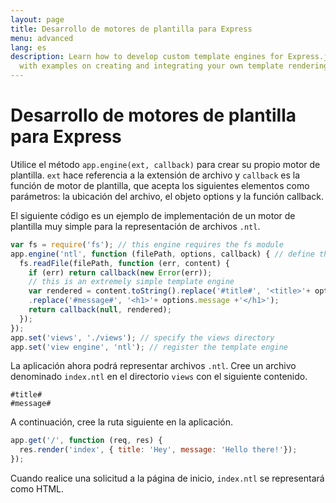 ```yaml
---
layout: page
title: Desarrollo de motores de plantilla para Express
menu: advanced
lang: es
description: Learn how to develop custom template engines for Express.js using app.engine(),
  with examples on creating and integrating your own template rendering logic.
---
```


# Desarrollo de motores de plantilla para Express

Utilice el método `app.engine(ext, callback)` para crear su propio motor de plantilla. `ext` hace referencia a la extensión de archivo y `callback` es la función de motor de plantilla, que acepta los siguientes elementos como parámetros: la ubicación del archivo, el objeto options y la función callback.

El siguiente código es un ejemplo de implementación de un motor de plantilla muy simple para la representación de archivos `.ntl`.

```js
var fs = require('fs'); // this engine requires the fs module
app.engine('ntl', function (filePath, options, callback) { // define the template engine
  fs.readFile(filePath, function (err, content) {
    if (err) return callback(new Error(err));
    // this is an extremely simple template engine
    var rendered = content.toString().replace('#title#', '<title>'+ options.title +'</title>')
    .replace('#message#', '<h1>'+ options.message +'</h1>');
    return callback(null, rendered);
  });
});
app.set('views', './views'); // specify the views directory
app.set('view engine', 'ntl'); // register the template engine
```

La aplicación ahora podrá representar archivos `.ntl`. Cree un archivo denominado `index.ntl` en el directorio `views` con el siguiente contenido.

```pug
#title#
#message#
```
A continuación, cree la ruta siguiente en la aplicación.

```js
app.get('/', function (req, res) {
  res.render('index', { title: 'Hey', message: 'Hello there!'});
});
```
Cuando realice una solicitud a la página de inicio, `index.ntl` se representará como HTML.
